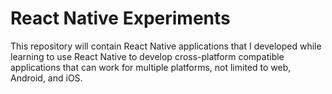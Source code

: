 # React Native Experiments
This repository will contain React Native applications that I developed while learning to use React Native 
to develop cross-platform compatible applications that can work for multiple platforms, not limited to 
web, Android, and iOS.
